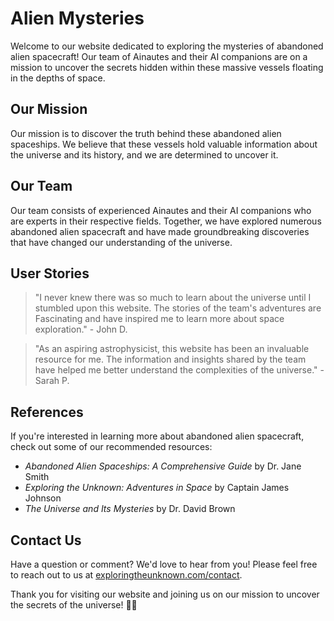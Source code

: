 <!--font:Inter-->

# Alien Mysteries

Welcome to our website dedicated to exploring the mysteries of abandoned alien spacecraft! Our team of Ainautes and their AI companions are on a mission to uncover the secrets hidden within these massive vessels floating in the depths of space.

## Our Mission

Our mission is to discover the truth behind these abandoned alien spaceships. We believe that these vessels hold valuable information about the universe and its history, and we are determined to uncover it.

## Our Team

Our team consists of experienced Ainautes and their AI companions who are experts in their respective fields. Together, we have explored numerous abandoned alien spacecraft and have made groundbreaking discoveries that have changed our understanding of the universe.

## User Stories

> "I never knew there was so much to learn about the universe until I stumbled upon this website. The stories of the team's adventures are Fas<wbr>ci<wbr>na<wbr>ting and have inspired me to learn more about space exploration." - John D.

> "As an aspiring astrophysicist, this website has been an invaluable resource for me. The information and insights shared by the team have helped me better understand the complexities of the universe." - Sarah P.

## References

If you're interested in learning more about abandoned alien spacecraft, check out some of our recommended resources:

-   _Abandoned Alien Spaceships: A Com<wbr>pre<wbr>hen<wbr>sive Guide_ by Dr. Jane Smith
-   _Exploring the Unknown: Adventures in Space_ by Captain James Johnson
-   _The Universe and Its Mysteries_ by Dr. David Brown

## Contact Us

Have a question or comment? We'd love to hear from you! Please feel free to reach out to us at [exploringtheunknown.com/contact](#contact).

Thank you for visiting our website and joining us on our mission to uncover the secrets of the universe! 🚀🌌

<!--

Write me content for website with wallpaper which alt text is:

"A team of Ainautes and their AI companions exploring a massive, abandoned alien spacecraft floating in the depths of space."

The name/title of the page should not be 1:1 copy of the alt text but rather a real content of the website which is using this wallpaper.

- Use markdown format
- Start with heading
- Heading should be short and concise
- The content should look like a real website
- The website should not be about the wallpaper, wallpaper is just a related background
- Heading should be contain work "wallpaper" or "background"
- Include real sections like references, contact, user stories, etc. use things relevant to the page purpose.
- Feel free to use structure like headings, bullets, numbering, blockquotes, paragraphs, horizontal lines, etc.
- You can use formatting like bold or _italic_
- You can include UTF-8 emojis
- Links should be only #hash anchors (and you can refer to the document itself)
- Do not include images


---


# Exploring the Unknown: Uncovering Mysteries of Abandoned Alien Spaceships

Welcome to our website dedicated to exploring the mysteries of abandoned alien spacecraft! Our team of Ainautes and their AI companions are on a mission to uncover the secrets hidden within these massive vessels floating in the depths of space.

## Our Mission

Our mission is to discover the truth behind these abandoned alien spaceships. We believe that these vessels hold valuable information about the universe and its history, and we are determined to uncover it.

## Our Team

Our team consists of experienced Ainautes and their AI companions who are experts in their respective fields. Together, we have explored numerous abandoned alien spacecraft and have made groundbreaking discoveries that have changed our understanding of the universe.

## User Stories

> "I never knew there was so much to learn about the universe until I stumbled upon this website. The stories of the team's adventures are Fas<wbr>ci<wbr>na<wbr>ting and have inspired me to learn more about space exploration." - John D.

> "As an aspiring astrophysicist, this website has been an invaluable resource for me. The information and insights shared by the team have helped me better understand the complexities of the universe." - Sarah P.

## References

If you're interested in learning more about abandoned alien spacecraft, check out some of our recommended resources:

- *Abandoned Alien Spaceships: A Com<wbr>pre<wbr>hen<wbr>sive Guide* by Dr. Jane Smith
- *Exploring the Unknown: Adventures in Space* by Captain James Johnson
- *The Universe and Its Mysteries* by Dr. David Brown

## Contact Us

Have a question or comment? We'd love to hear from you! Please feel free to reach out to us at [exploringtheunknown.com/contact](#contact).

Thank you for visiting our website and joining us on our mission to uncover the secrets of the universe! 🚀🌌

-->
